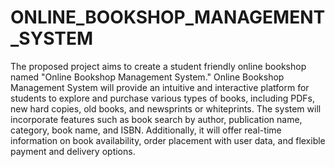 # ONLINE_BOOKSHOP_MANAGEMENT_SYSTEM
The proposed project aims to create a student friendly online bookshop named "Online  Bookshop Management System." Online Bookshop Management System will provide an intuitive and interactive platform for students to explore and purchase various types of books, including PDFs, new hard copies, old books, and newsprints or whiteprints. The system will incorporate features such as book search by author, publication name, category, book name, and ISBN. Additionally, it will offer real-time information on book availability, order placement with user data, and flexible payment and delivery options. 
